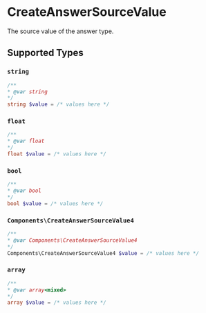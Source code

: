 # CreateAnswerSourceValue

The source value of the answer type.


## Supported Types

### `string`

```php
/**
* @var string
*/
string $value = /* values here */
```

### `float`

```php
/**
* @var float
*/
float $value = /* values here */
```

### `bool`

```php
/**
* @var bool
*/
bool $value = /* values here */
```

### `Components\CreateAnswerSourceValue4`

```php
/**
* @var Components\CreateAnswerSourceValue4
*/
Components\CreateAnswerSourceValue4 $value = /* values here */
```

### `array`

```php
/**
* @var array<mixed>
*/
array $value = /* values here */
```

